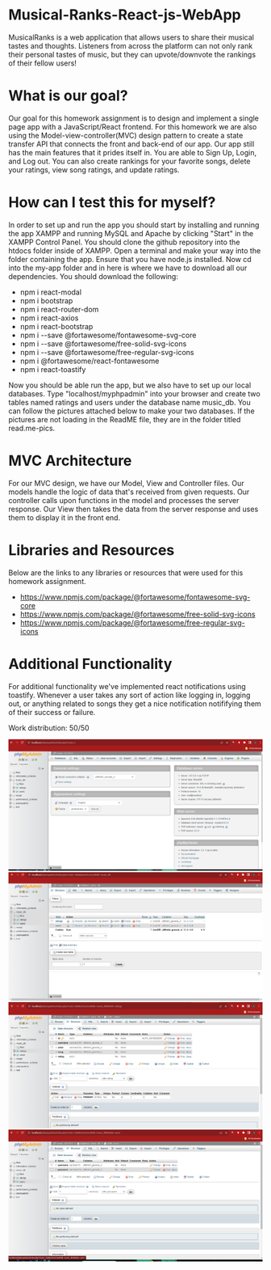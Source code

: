 # Musical-Ranks-React-js-WebApp

MusicalRanks is a web application that allows users to share their musical tastes and thoughts. Listeners from across the platform can not only rank their personal tastes of music, but they can upvote/downvote the rankings of their fellow users!

# What is our goal?

Our goal for this homework assignment is to design and implement a single page app with a JavaScript/React frontend. For this homework we are also using the Model-view-controller(MVC) design pattern to create a state transfer API that connects the front
and back-end of our app. Our app still has the main features that it prides itself in. You are able to Sign Up, Login, and Log out. You can also create rankings for your favorite songs, delete your ratings, view song ratings, and update ratings.

# How can I test this for myself?

In order to set up and run the app you should start by installing and running the app XAMPP and running MySQL and Apache by clicking "Start" in the XAMPP Control Panel. You should clone the github repository into the htdocs folder inside of XAMPP. Open a terminal and make your way into the folder containing the app. Ensure that you have node.js installed. Now cd into the my-app folder and in here is where we have to download all our dependencies. You should download the following:

- npm i react-modal
- npm i bootstrap
- npm i react-router-dom
- npm i react-axios
- npm i react-bootstrap
- npm i --save @fortawesome/fontawesome-svg-core
- npm i --save @fortawesome/free-solid-svg-icons
- npm i --save @fortawesome/free-regular-svg-icons
- npm i @fortawesome/react-fontawesome
- npm i react-toastify

Now you should be able run the app, but we also have to set up our local databases. Type "localhost/myphpadmin" into your browser and create two tables named ratings and users under the database name music_db. You can follow the pictures attached below to make your two databases. If the pictures are not loading in the ReadME file, they are in the folder titled read.me-pics.

# MVC Architecture

For our MVC design, we have our Model, View and Controller files. Our models handle the logic of data that's received from given requests. Our controller calls upon functions in the model and processes the server response. Our View then takes the data from the server response and uses them to display it in the front end.

# Libraries and Resources

Below are the links to any libraries or resources that were used for this homework assignment.

- https://www.npmjs.com/package/@fortawesome/fontawesome-svg-core
- https://www.npmjs.com/package/@fortawesome/free-solid-svg-icons
- https://www.npmjs.com/package/@fortawesome/free-regular-svg-icons

# Additional Functionality

For additional functionality we've implemented react notifications using toastify. Whenever a user takes any sort of action like logging in, logging out, or anything related to songs they get a nice notification notififying them of their success or failure.

Work distribution: 50/50

![Picture1](image1.png)
![Picture2](image2.png)
![Picture3](image3.png)
![Picture4](image4.png)
